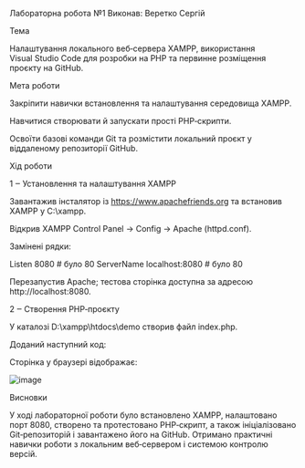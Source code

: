 Лабораторна робота №1
Виконав: Веретко Сергій

Тема

Налаштування локального веб‑сервера XAMPP, використання Visual Studio Code для розробки на PHP 
та первинне розміщення проєкту на GitHub.

Мета роботи

Закріпити навички встановлення та налаштування середовища XAMPP.

Навчитися створювати й запускати прості PHP‑скрипти.

Освоїти базові команди Git та розмістити локальний проєкт у віддаленому репозиторії GitHub.


Хід роботи

1 ‒ Установлення та налаштування XAMPP

Завантажив інсталятор із https://www.apachefriends.org та встановив XAMPP у C:\xampp.

Відкрив XAMPP Control Panel → Config → Apache (httpd.conf).

Замінені рядки:

Listen 8080               # було 80
ServerName localhost:8080 # було 80

Перезапустив Apache; тестова сторінка доступна за адресою http://localhost:8080.

2 ‒ Створення PHP‑проєкту

У каталозі D:\xampp\htdocs\demo створив файл index.php.

Доданий наступний код:




Сторінка у браузері відображає:

![image](https://github.com/user-attachments/assets/b3c68516-db48-4c20-a97c-1209ae9cbcfb)


Висновки

У ході лабораторної роботи було встановлено XAMPP, налаштовано порт 8080, створено та протестовано PHP‑скрипт,
а також ініціалізовано Git‑репозиторій і завантажено його на GitHub. 
Отримано практичні навички роботи з локальним веб‑сервером і системою контролю версій.
